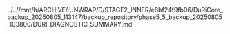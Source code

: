 ../..//mnt/h/ARCHIVE/.UNWRAP/D/STAGE2_INNER/e8bf24f9fb06/DuRiCore_backup_20250805_113147/backup_repository/phase5_5_backup_20250805_103800/DURI_DIAGNOSTIC_SUMMARY.md